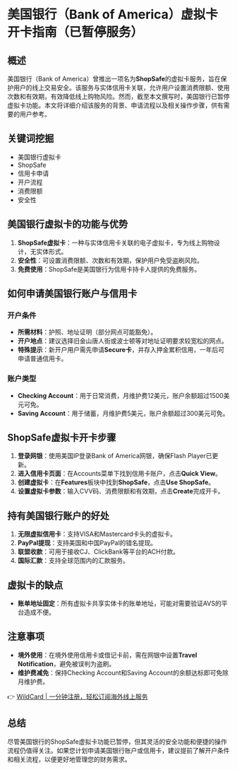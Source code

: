 # 美国银行（Bank of America）虚拟卡开卡指南（已暂停服务）

## 概述

美国银行（Bank of America）曾推出一项名为**ShopSafe**的虚拟卡服务，旨在保护用户的线上交易安全。该服务与实体信用卡关联，允许用户设置消费限额、使用次数和有效期，有效降低线上购物风险。然而，截至本文撰写时，美国银行已暂停虚拟卡功能。本文将详细介绍该服务的背景、申请流程以及相关操作步骤，供有需要的用户参考。

## 关键词挖掘

- 美国银行虚拟卡
- ShopSafe
- 信用卡申请
- 开户流程
- 消费限额
- 安全性

## 美国银行虚拟卡的功能与优势

1. **ShopSafe虚拟卡**：一种与实体信用卡关联的电子虚拟卡，专为线上购物设计，无实体形式。
2. **安全性**：可设置消费限额、次数和有效期，保护用户免受盗刷风险。
3. **免费使用**：ShopSafe是美国银行为信用卡持卡人提供的免费服务。

## 如何申请美国银行账户与信用卡

### 开户条件
- **所需材料**：护照、地址证明（部分网点可能豁免）。
- **开户地点**：建议选择旧金山唐人街或波士顿等对地址证明要求较宽松的网点。
- **特殊提示**：新开户用户需先申请**Secure卡**，并存入押金累积信用，一年后可申请普通信用卡。

### 账户类型
- **Checking Account**：用于日常消费，月维护费12美元，账户余额超过1500美元可免。
- **Saving Account**：用于储蓄，月维护费5美元，账户余额超过300美元可免。

## ShopSafe虚拟卡开卡步骤

1. **登录网银**：使用美国IP登录Bank of America网银，确保Flash Player已更新。
2. **进入信用卡页面**：在Accounts菜单下找到信用卡账户，点击**Quick View**。
3. **创建虚拟卡**：在**Features**板块中找到**ShopSafe**，点击**Use ShopSafe**。
4. **设置虚拟卡参数**：输入CVV码、消费限额和有效期，点击**Create**完成开卡。

## 持有美国银行账户的好处

1. **无限虚拟信用卡**：支持VISA和Mastercard卡头的虚拟卡。
2. **PayPal提现**：支持美国和中国PayPal的错名提现。
3. **联盟收款**：可用于接收CJ、ClickBank等平台的ACH付款。
4. **国际汇款**：支持全球范围内的汇款服务。

## 虚拟卡的缺点

- **账单地址固定**：所有虚拟卡共享实体卡的账单地址，可能对需要验证AVS的平台造成不便。

## 注意事项

- **境外使用**：在境外使用信用卡或借记卡前，需在网银中设置**Travel Notification**，避免被误判为盗刷。
- **维护费减免**：保持Checking Account和Saving Account的余额达标即可免除月维护费。

👉 [WildCard | 一分钟注册，轻松订阅海外线上服务](https://bbtdd.com/WildCard)

## 总结

尽管美国银行的ShopSafe虚拟卡功能已暂停，但其灵活的安全功能和便捷的操作流程仍值得关注。如果您计划申请美国银行账户或信用卡，建议提前了解开户条件和相关流程，以便更好地管理您的财务需求。